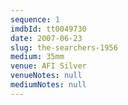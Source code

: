 ```yaml
---
sequence: 1
imdbId: tt0049730
date: 2007-06-23
slug: the-searchers-1956
medium: 35mm
venue: AFI Silver
venueNotes: null
mediumNotes: null
---
```


